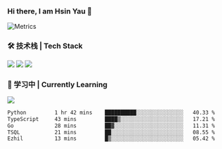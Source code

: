 ### Hi there, I am Hsin Yau 👋 
![Metrics](https://metrics.lecoq.io/hsinyau?template=classic&base.header=0&base.activity=0&base.community=0&base.repositories=0&base.metadata=0&activity=1&rss=1&base=header%2C%20activity%2C%20community%2C%20repositories%2C%20metadata&base.indepth=false&base.hireable=false&base.skip=false&activity=false&activity.limit=5&activity.load=300&activity.days=14&activity.visibility=all&activity.timestamps=false&activity.filter=all&rss=false&rss.source=https%3A%2F%2Fhsinyau.cc%2Frss.xml&rss.limit=4&config.timezone=Asia%2FShanghai)

### 🛠 技术栈 | Tech Stack
![](https://skillicons.dev/icons?i=html,css,js,ts,sass,jquery,bootstrap,vue&theme=light) 
![](https://skillicons.dev/icons?i=vite,nuxtjs,webpack,tailwindcss,windicss,nodejs,express,markdown&theme=light)
![](https://skillicons.dev/icons?i=mysql,mongodb,git,pug,vscode,idea,ps,figma&theme=light)

### 📖 学习中 | Currently Learning

![](https://skillicons.dev/icons?i=react,nextjs,svelte,nestjs,nginx,docker,rollupjs&theme=light)

<!--START_SECTION:waka-->

```txt
Python         1 hr 42 mins    ██████████░░░░░░░░░░░░░░░   40.33 %
TypeScript     43 mins         ████▒░░░░░░░░░░░░░░░░░░░░   17.21 %
Go             28 mins         ██▓░░░░░░░░░░░░░░░░░░░░░░   11.31 %
TSQL           21 mins         ██░░░░░░░░░░░░░░░░░░░░░░░   08.55 %
Ezhil          13 mins         █▒░░░░░░░░░░░░░░░░░░░░░░░   05.42 %
```

<!--END_SECTION:waka-->
